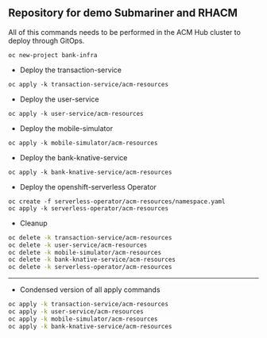 ## Repository for demo Submariner and RHACM

All of this commands needs to be performed in the ACM Hub cluster to deploy through GitOps.

```
oc new-project bank-infra
```

* Deploy the transaction-service

```
oc apply -k transaction-service/acm-resources
```
* Deploy the user-service

```
oc apply -k user-service/acm-resources
```
* Deploy the mobile-simulator

```
oc apply -k mobile-simulator/acm-resources

```
* Deploy the bank-knative-service

```
oc apply -k bank-knative-service/acm-resources
```

* Deploy the openshift-serverless Operator

```
oc create -f serverless-operator/acm-resources/namespace.yaml
oc apply -k serverless-operator/acm-resources
```
* Cleanup

```bash
oc delete -k transaction-service/acm-resources
oc delete -k user-service/acm-resources
oc delete -k mobile-simulator/acm-resources
oc delete -k bank-knative-service/acm-resources
oc delete -k serverless-operator/acm-resources
```

<hr >

* Condensed version of all apply commands

```bash
oc apply -k transaction-service/acm-resources
oc apply -k user-service/acm-resources
oc apply -k mobile-simulator/acm-resources
oc apply -k bank-knative-service/acm-resources
```